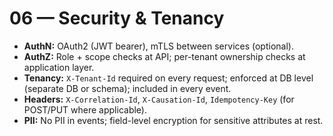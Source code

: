 # 06 — Security & Tenancy

- **AuthN:** OAuth2 (JWT bearer), mTLS between services (optional).
- **AuthZ:** Role + scope checks at API; per-tenant ownership checks at application layer.
- **Tenancy:** `X-Tenant-Id` required on every request; enforced at DB level (separate DB or schema); included in every event.
- **Headers:** `X-Correlation-Id`, `X-Causation-Id`, `Idempotency-Key` (for POST/PUT where applicable).
- **PII:** No PII in events; field-level encryption for sensitive attributes at rest.
